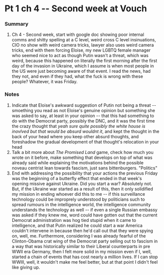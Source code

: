 # Pt 1 ch 4 -- Second week at Vouch

### Summary

1. Ch 4 - Second week, start with google doc showing poor internal comms and shitty spelling at a C level, weird cross C level insinuations, CIO no show with weird camera tricks, lawyer also uses weird camera tricks, end with them forcing Eloise, my new LGBTQ female manager who seemed nice to act as though Putin wasn't a threat, which was weird, because this happened on literally the first morning after the first day of the invasion in Ukraine, which I assume is when most people in the US were just becoming aware of that event. I read the news, had they not, and even if they had, what the fuck is wrong with these people? Whatever, it was Friday. 

### Notes

1. Indicate that Eloise's awkward suggestion of Putin not being a threat -- smoething you read as not Eloise's genuine opinion but something she was asked to say, at least in your opinion -- that this had something to do with the Democrat party, possibly the DNC, and it was the first time the crazy thought that _yeah sure quite possibly the white house is inovlved but that would be absurd wouldnt it_, and kept the thought in the back of your head where you keep other absurd thoughts, and foreshadow the gradual development of that thought's relocation in your head
1. Talk a bit more about _The Promised Land_ game, check how much you wrote on it before, make something that develops on top of what was already said while explaining the motivations behind the possible noveau centrist lean towards fascism, just sans bittenburgers. "Politics"
1. End with addressing the possibility that your actions the previous Friday was the beginning of a butterfly effect that ended in that week's opening missive against Ukraine. Did you start a war? Absolutely not. But, if the Ukraine war started as a result of this, then it only solidified my mission in ending whoever did this to me -- if this surveillance technology could be improprely understood by politicians such to spread rumours in the intelligence world, the intelligence community understands the technology as well -- if even a single Russian embassy was asked if they knew me, word could have gotten out that the current Democrat administration was hog tied stupid when it came to intelligence, and that Putin realized he could start a war America couldn't intervene in because then he'd call out that they were spying on, well, me. Furthermore, considering I was already fearful of the Clinton-Obama crat wing of the Democrat party selling out to fascism in a way that was historically similar to their Liberal counterparts in pre WWII era Germany, then I felt more solid in my mission even if I, well, started a chain of events that has cost nearly a million lives. If I can stop WWIII, well, it wouldn't make me feel better, but at that point I didn't feel like giving up.

